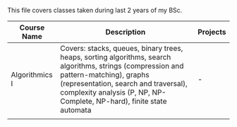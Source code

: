 This file covers classes taken during last 2 years of my BSc.


| Course Name    | Description                                                                                                                                                                                                                                              | Projects |
|----------------|----------------------------------------------------------------------------------------------------------------------------------------------------------------------------------------------------------------------------------------------------------|----------|
| Algorithmics I | Covers: stacks, queues, binary trees, heaps, sorting algorithms, search algorithms, strings (compression and pattern-matching), graphs (representation, search and traversal), complexity analysis (P, NP, NP-Complete, NP-hard), finite state automata  | -        |
|                |                                                                                                                                                                                                                                                          |          |
